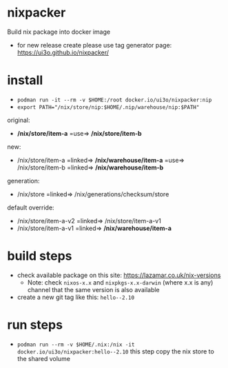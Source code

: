 # nixpacker
Build nix package into docker image

* for new release create please use tag generator page: https://ui3o.github.io/nixpacker/

# install

* `podman run -it --rm -v $HOME:/root docker.io/ui3o/nixpacker:nip`
* `export PATH="/nix/store/nip:$HOME/.nip/warehouse/nip:$PATH"`

original:
 * **/nix/store/item-a** =use=> **/nix/store/item-b**

new: 
 * /nix/store/item-a =linked=> **/nix/warehouse/item-a** =use=> /nix/store/item-b =linked=> **/nix/warehouse/item-b**

generation: 
 * /nix/store =linked=> /nix/generations/checksum/store

default override:
 * /nix/store/item-a-v2 =linked=> /nix/store/item-a-v1
 * /nix/store/item-a-v1 =linked=> **/nix/warehouse/item-a**


# build steps

* check available package on this site: https://lazamar.co.uk/nix-versions
  * Note: check `nixos-x.x` and `nixpkgs-x.x-darwin` (where x.x is any) channel that the same version is also available
* create a new git tag like this: `hello--2.10`

# run steps
* `podman run --rm -v $HOME/.nix:/nix -it docker.io/ui3o/nixpacker:hello--2.10` this step copy the nix store to the shared volume

